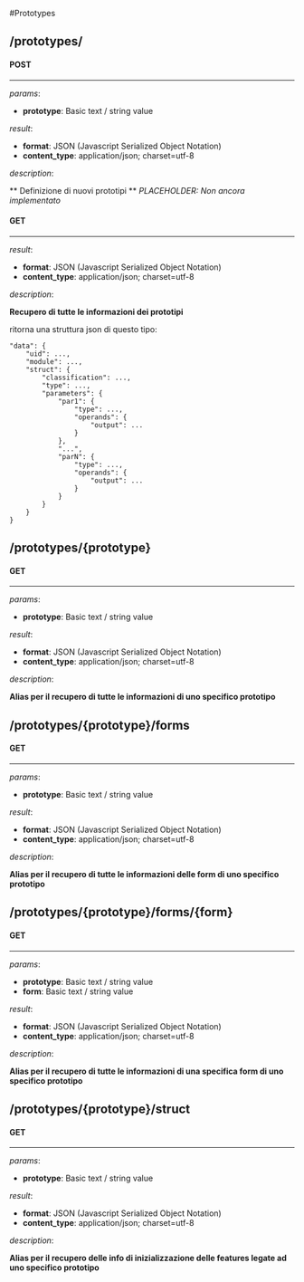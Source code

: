 #Prototypes
## **/prototypes/**

#### POST
-------------
_params_:

- **prototype**: Basic text / string value

_result_:

- **format**: JSON (Javascript Serialized Object Notation)
- **content_type**: application/json; charset=utf-8

_description_:


** Definizione di nuovi prototipi **
_PLACEHOLDER: Non ancora implementato_






#### GET
-------------
_result_:

- **format**: JSON (Javascript Serialized Object Notation)
- **content_type**: application/json; charset=utf-8

_description_:


**Recupero di tutte le informazioni dei prototipi**

ritorna una struttura json di questo tipo:


    "data": {
        "uid": ...,
        "module": ...,
        "struct": {
            "classification": ...,
            "type": ...,
            "parameters": {
                "par1": {
                    "type": ...,
                    "operands": {
                        "output": ...
                    }
                },
                "...",
                "parN": {
                    "type": ...,
                    "operands": {
                        "output": ...
                    }
                }
            }
        }
    }








## **/prototypes/{prototype}**

#### GET
-------------
_params_:

- **prototype**: Basic text / string value

_result_:

- **format**: JSON (Javascript Serialized Object Notation)
- **content_type**: application/json; charset=utf-8

_description_:


**Alias per il recupero di tutte le informazioni di uno specifico prototipo**







## **/prototypes/{prototype}/forms**

#### GET
-------------
_params_:

- **prototype**: Basic text / string value

_result_:

- **format**: JSON (Javascript Serialized Object Notation)
- **content_type**: application/json; charset=utf-8

_description_:


**Alias per il recupero di tutte le informazioni delle form di uno specifico prototipo**







## **/prototypes/{prototype}/forms/{form}**

#### GET
-------------
_params_:

- **prototype**: Basic text / string value
- **form**: Basic text / string value

_result_:

- **format**: JSON (Javascript Serialized Object Notation)
- **content_type**: application/json; charset=utf-8

_description_:


**Alias per il recupero di tutte le informazioni di una specifica form di uno specifico prototipo**







## **/prototypes/{prototype}/struct**

#### GET
-------------
_params_:

- **prototype**: Basic text / string value

_result_:

- **format**: JSON (Javascript Serialized Object Notation)
- **content_type**: application/json; charset=utf-8

_description_:


**Alias per il recupero delle info di inizializzazione delle features legate ad uno specifico prototipo**







